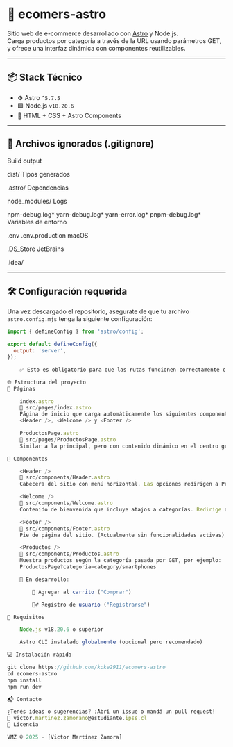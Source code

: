 # 🚀 ecomers-astro

Sitio web de e-commerce desarrollado con [Astro](https://astro.build/) y Node.js.  
Carga productos por categoría a través de la URL usando parámetros GET, y ofrece una interfaz dinámica con componentes reutilizables.

---

## 📦 Stack Técnico

- ⚙️ Astro `^5.7.5`
- 🟩 Node.js `v18.20.6`
- 💅 HTML + CSS + Astro Components

---

## 📁 Archivos ignorados (.gitignore)

Build output

dist/
Tipos generados

.astro/
Dependencias

node_modules/
Logs

npm-debug.log* yarn-debug.log* yarn-error.log* pnpm-debug.log*
Variables de entorno

.env .env.production
macOS

.DS_Store
JetBrains

.idea/


---

## 🛠️ Configuración requerida

Una vez descargado el repositorio, asegurate de que tu archivo `astro.config.mjs` tenga la siguiente configuración:

```js
import { defineConfig } from 'astro/config';

export default defineConfig({
  output: 'server',
});

    ✅ Esto es obligatorio para que las rutas funcionen correctamente con parámetros GET.

🌐 Estructura del proyecto
📄 Páginas

    index.astro
    📍 src/pages/index.astro
    Página de inicio que carga automáticamente los siguientes componentes:
    <Header />, <Welcome /> y <Footer />

    ProductosPage.astro
    📍 src/pages/ProductosPage.astro
    Similar a la principal, pero con contenido dinámico en el centro gracias al componente <Productos />, que muestra los productos por categoría.

🧩 Componentes

    <Header />
    📍 src/components/Header.astro
    Cabecera del sitio con menú horizontal. Las opciones redirigen a ProductosPage.astro enviando la categoría como parámetro.

    <Welcome />
    📍 src/components/Welcome.astro
    Contenido de bienvenida que incluye atajos a categorías. Redirige a ProductosPage.astro con el parámetro correspondiente.

    <Footer />
    📍 src/components/Footer.astro
    Pie de página del sitio. (Actualmente sin funcionalidades activas)

    <Productos />
    📍 src/components/Productos.astro
    Muestra productos según la categoría pasada por GET, por ejemplo:
    ProductosPage?categoria=category/smartphones

    🚧 En desarrollo:

        🛒 Agregar al carrito ("Comprar")

        🙋‍♂️ Registro de usuario ("Registrarse")

🧪 Requisitos

    Node.js v18.20.6 o superior

    Astro CLI instalado globalmente (opcional pero recomendado)

💻 Instalación rápida

git clone https://github.com/koke2911/ecomers-astro
cd ecomers-astro
npm install
npm run dev

📬 Contacto

¿Tenés ideas o sugerencias? ¡Abrí un issue o mandá un pull request!
📧 victor.martinez.zamorano@estudiante.ipss.cl 
📝 Licencia

VMZ © 2025 - [Victor Martínez Zamora]



